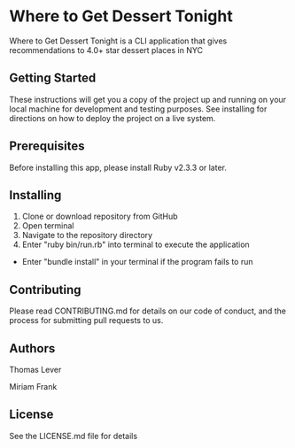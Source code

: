 # Where to Get Dessert Tonight
Where to Get Dessert Tonight is a CLI application that gives recommendations to 4.0+ star dessert places in NYC

## Getting Started
These instructions will get you a copy of the project up and running on your local machine for development and testing purposes. See installing for directions on how to deploy the project on a live system.

## Prerequisites
Before installing this app, please install Ruby v2.3.3 or later.

## Installing
1. Clone or download repository from GitHub
2. Open terminal
3. Navigate to the repository directory
4. Enter "ruby bin/run.rb" into terminal to execute the application
  * Enter "bundle install" in your terminal if the program fails to run

## Contributing
Please read CONTRIBUTING.md for details on our code of conduct, and the process for submitting pull requests to us.

## Authors
 Thomas Lever
 
 Miriam Frank

## License
See the LICENSE.md file for details
